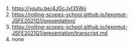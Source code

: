 1. https://youtu.be/4JGcJvI35Wo
2.  https://rolling-scopes-school.github.io/lexomut-JSFE2021Q1/presentation/
3. https://rolling-scopes-school.github.io/lexomut-JSFE2021Q1/presentation/transcript.md
4. none
